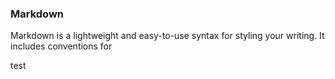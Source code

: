 ### Markdown

Markdown is a lightweight and easy-to-use syntax for styling your writing. It includes conventions for

test
